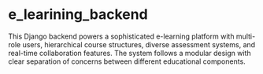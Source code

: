 # e_learining_backend
This Django backend powers a sophisticated e-learning platform with multi-role users, hierarchical course structures, diverse assessment systems, and real-time collaboration features. The system follows a modular design with clear separation of concerns between different educational components.
